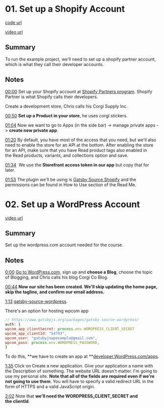 # 01. Set up a Shopify Account

[code url](https://github.com/christopherbiscardi/advanced-gatsby-themes-workshop-code/tree/master)

[video url](https://egghead.io/lessons/gatsby-set-up-a-shopify-account#t=0)

## Summary

To run the example project, we'll need to set up a shopify partner account, which is what they call their developer accounts.

## Notes

[00:00](https://egghead.io/lessons/gatsby-set-up-a-shopify-account#t=0) Set up your Shopify account at [Shopify Partners program](https://www.shopify.com/partners). Shopify Partner is what Shopify calls their developers.

Create a development store, Chris calls his Corgi Supply Inc.

[00:50](https://egghead.io/lessons/gatsby-set-up-a-shopify-account#t=50) **Set up a Product in your store**, he uses corgi stickers.

[01:04](https://egghead.io/lessons/gatsby-set-up-a-shopify-account#t=64) Now we want to go to Apps (in the side bar) -> manage private apps -> **create new private app**.

[01:20](https://egghead.io/lessons/gatsby-set-up-a-shopify-account#t=80) By default, you have most of the access that you need, but we'll also need to enable the store for an API at the bottom. After enabling the store for an API, make sure that you have Read product tags also enabled in the Read products, variants, and collections option and save.

[01:34](https://egghead.io/lessons/gatsby-set-up-a-shopify-account#t=94)  We use the **Storefront access token in our app** but copy that for later.

[01:53](https://egghead.io/lessons/gatsby-set-up-a-shopify-account#t=113) The plugin we'll be using is [Gatsby Source Shopify](https://github.com/angeloashmore/gatsby-source-shopify) and the permissions can be found in How to Use section of the Read Me.

# 02. Set up a WordPress Account

[video url](https://egghead.io/lessons/gatsby-set-up-a-wordpress-account#t=00)

## Summary

Set up the wordpress.com account needed for the course.

## Notes

[0:00](https://egghead.io/lessons/gatsby-set-up-a-wordpress-account#t=00) [Go to WordPress.com](https://wordpress.com/start/user?ref=logged-out-homepage-lp), sign up and **choose a Blog**, choose the topic of Blogging, and Chris calls his blog Corgi Co Blog.

[00:44](https://egghead.io/lessons/gatsby-set-up-a-wordpress-account#t=44) **Now our site has been created. We'll skip updating the home page, skip the tagline, and confirm our email address.**

[1:13](https://egghead.io/lessons/gatsby-set-up-a-wordpress-account#t=73) [gatsby-source-wordpress](https://www.gatsbyjs.org/packages/gatsby-source-wordpress/).

There's an option for hosting wpcom app

```js
// https://www.gatsbyjs.org/packages/gatsby-source-wordpress/
auth: {
wpcom_app_clientSecret: process.env.WORDPRESS_CLIENT_SECRET
wpcom_app_clientId: "54793",
wpcom_user: "gatsbyjswpexample@gmail.com",
wpcom_pass: process.env.WORDPRESS_PASSWORD,
}
```

To do this, **we have to create an app at **[developer.WordPress.com/apps](https://developer.wordpress.com/apps).

[1:35](https://egghead.io/lessons/gatsby-set-up-a-wordpress-account#t=95) Click on Create a new application. Give your application a name with the Description of something. The website URL doesn't matter. I'm going to use my personal site. **Note that all of the fields are required even if we're not going to use them**. You will have to specify a valid redirect URL in the form of HTTPS and a valid JavaScript origin.

[2:02](https://egghead.io/lessons/gatsby-set-up-a-wordpress-account#t=122) Note that **we'll need the WORDPRESS_CLIENT_SECRET and the clientId**.
